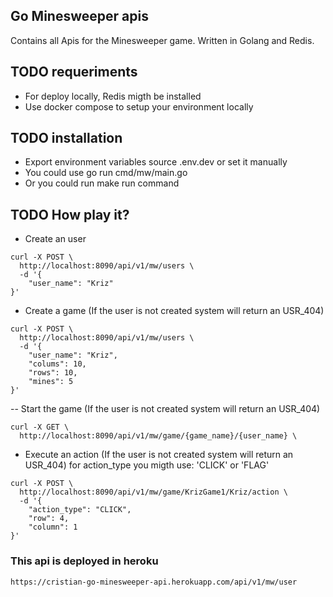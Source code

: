## Go Minesweeper apis

Contains all Apis for the Minesweeper game. Written in Golang and Redis.

## TODO requeriments
- For deploy locally, Redis migth be installed
- Use docker compose to setup your environment locally

## TODO installation
- Export environment variables source .env.dev or set it manually
- You could use go run cmd/mw/main.go 
- Or you could run make run command

## TODO How play it?
- Create an user
```shell script
curl -X POST \
  http://localhost:8090/api/v1/mw/users \
  -d '{
	"user_name": "Kriz"
}'
```

-  Create a game (If the user is not created system will return an USR_404)
```shell script
curl -X POST \
  http://localhost:8090/api/v1/mw/users \
  -d '{
    "user_name": "Kriz",
    "colums": 10,
    "rows": 10,
    "mines": 5
}'
```

-- Start the game (If the user is not created system will return an USR_404)
```shell script
curl -X GET \
  http://localhost:8090/api/v1/mw/game/{game_name}/{user_name} \
```

-  Execute an action (If the user is not created system will return an USR_404)
for action_type you migth use: 'CLICK' or 'FLAG'

```shell script
curl -X POST \
  http://localhost:8090/api/v1/mw/game/KrizGame1/Kriz/action \
  -d '{
    "action_type": "CLICK",
    "row": 4,
    "column": 1
}'
```

### This api is deployed in heroku
```
https://cristian-go-minesweeper-api.herokuapp.com/api/v1/mw/user
```